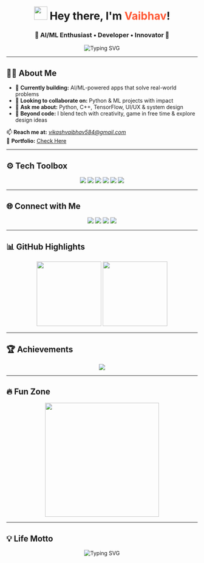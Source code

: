 <h1 align="center">
  <img src="https://media.giphy.com/media/hvRJCLFzcasrR4ia7z/giphy.gif" width="35"> 
  Hey there, I'm <span style="color:#FF5733;">Vaibhav</span>!
</h1>

<h3 align="center">🌟 AI/ML Enthusiast • Developer • Innovator 🌟</h3>

<p align="center">
  <img src="https://readme-typing-svg.herokuapp.com?font=Fira+Code&color=4CAF50&size=25&center=true&vCenter=true&lines=Welcome+to+my+GitHub!;AI%2FML+with+Vision;Code+with+Purpose+✨" alt="Typing SVG" />
</p>

---

## 👨‍💻 About Me
- 🔭 **Currently building:** AI/ML-powered apps that solve real-world problems  
- 🤝 **Looking to collaborate on:** Python & ML projects with impact  
- 💬 **Ask me about:** Python, C++, TensorFlow, UI/UX & system design  
- 🎨 **Beyond code:** I blend tech with creativity, game in free time & explore design ideas  

📫 **Reach me at:** *vikashvaibhav584@gmail.com*  
📄 **Portfolio:** [Check Here](https://vaibhavvikash.me)  

---

## ⚙️ Tech Toolbox
<p align="center">
  <img src="https://img.shields.io/badge/Python-14354C?style=for-the-badge&logo=python&logoColor=white"/>
  <img src="https://img.shields.io/badge/C++-00599C?style=for-the-badge&logo=c%2B%2B&logoColor=white"/>
  <img src="https://img.shields.io/badge/TensorFlow-FF6F00?style=for-the-badge&logo=tensorflow&logoColor=white"/>
  <img src="https://img.shields.io/badge/Java-ED8B00?style=for-the-badge&logo=java&logoColor=white"/>
  <img src="https://img.shields.io/badge/React-61DAFB?style=for-the-badge&logo=react&logoColor=black"/>
  <img src="https://img.shields.io/badge/Linux-FCC624?style=for-the-badge&logo=linux&logoColor=black"/>
</p>

---

## 🌐 Connect with Me
<p align="center">
  <a href="https://twitter.com/vaibhav586" target="_blank"><img src="https://img.shields.io/badge/Twitter-1DA1F2?style=for-the-badge&logo=twitter&logoColor=white"/></a>
  <a href="https://www.linkedin.com/in/vaibhav-rajiv-kumar-53177a333/" target="_blank"><img src="https://img.shields.io/badge/LinkedIn-0A66C2?style=for-the-badge&logo=linkedin&logoColor=white"/></a>
  <a href="https://instagram.com/___.0410" target="_blank"><img src="https://img.shields.io/badge/Instagram-E4405F?style=for-the-badge&logo=instagram&logoColor=white"/></a>
  <a href="https://www.hackerrank.com/vr4453" target="_blank"><img src="https://img.shields.io/badge/HackerRank-2EC866?style=for-the-badge&logo=hackerrank&logoColor=white"/></a>
</p>

---

## 📊 GitHub Highlights
<p align="center">
  <img src="https://github-readme-stats.vercel.app/api?username=Vaibhav586&show_icons=true&theme=gruvbox&hide_border=true" height="170" />
  <img src="https://streak-stats.demolab.com?user=Vaibhav586&theme=gruvbox&hide_border=true" height="170" />
</p>

---

## 🏆 Achievements
<p align="center">
  <img src="https://github-profile-trophy.vercel.app/?username=Vaibhav586&theme=gruvbox&no-frame=true&row=1&column=6" />
</p>

---

## 🔥 Fun Zone
<p align="center">
  <img src="https://media.giphy.com/media/xT9IgzoKnwFNmISR8I/giphy.gif" width="300"/>
</p>

---

## 💡 Life Motto
<p align="center">
  <img src="https://readme-typing-svg.herokuapp.com?font=Fira+Code&color=F72585&size=22&center=true&vCenter=true&lines=Innovate+with+Purpose!;Keep+Learning+%26+Growing;Dream+Big%2C+Build+Bigger!" alt="Typing SVG" />
</p>
